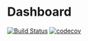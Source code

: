# Dashboard

[![Build Status](https://travis-ci.org/nightlegend/Dashboard.svg)](https://travis-ci.org/nightlegend/Dashboard) [![codecov](https://codecov.io/gh/nightlegend/Dashboard/branch/master/graph/badge.svg)](https://codecov.io/gh/nightlegend/Dashboard)